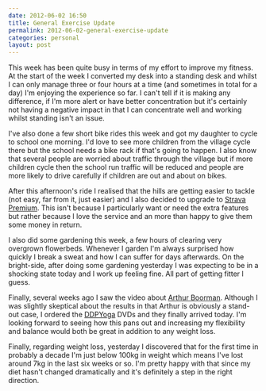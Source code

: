 ```yaml
---
date: 2012-06-02 16:50
title: General Exercise Update
permalink: 2012-06-02-general-exercise-update
categories: personal
layout: post
---
```


This week has been quite busy in terms of my effort to improve my fitness. At the start of the week I converted my desk into a standing desk and whilst I can only manage three or four hours at a time (and sometimes in total for a day) I'm enjoying the experience so far. I can't tell if it is making any difference, if I'm more alert or have better concentration but it's certainly not having a negative impact in that I can concentrate well and working whilst standing isn't an issue.

I've also done a few short bike rides this week and got my daughter to cycle to school one morning. I'd love to see more children from the village cycle there but the school needs a bike rack if that's going to happen. I also know that several people are worried about traffic through the village but if more children cycle then the school run traffic will be reduced and people are more likely to drive carefully if children are out and about on bikes.

After this afternoon's ride I realised that the hills are getting easier to tackle (not easy, far from it, just easier) and I also decided to upgrade to [Strava Premium](http://app.strava.com/premium). This isn't because I particularly want or need the extra features but rather because I love the service and an more than happy to give them some money in return.

I also did some gardening this week, a few hours of clearing very overgrown flowerbeds. Whenever I garden I'm always surprised how quickly I break a sweat and how I can suffer for days afterwards. On the bright-side, after doing some gardening yesterday I was expecting to be in a shocking state today and I work up feeling fine. All part of getting fitter I guess.

Finally, several weeks ago I saw the video about [Arthur Boorman](http://www.youtube.com/watch?v=qX9FSZJu448). Although I was slightly skeptical about the results in that Arthur is obviously a stand-out case, I ordered the [DDPYoga](http://www.ddpyoga.com) DVDs and they finally arrived today. I'm looking forward to seeing how this pans out and increasing my flexibility and balance would both be great in addition to any weight loss.

Finally, regarding weight loss, yesterday I discovered that for the first time in probably a decade I'm just below 100kg in weight which means I've lost around 7kg in the last six weeks or so. I'm pretty happy with that since my diet hasn't changed dramatically and it's definitely a step in the right direction.
